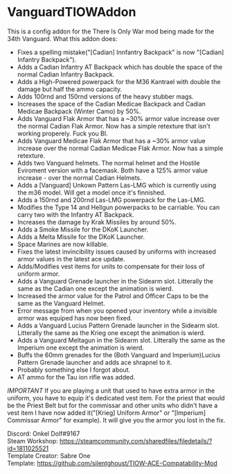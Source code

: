 # VanguardTIOWAddon
This is a config addon for the There Is Only War mod being made for the 34th Vanguard.
What this addon does:
- Fixes a spelling mistake("[Cadian] Innfantry Backpack" is now "[Cadian] Infantry Backpack").
- Adds a Cadian Infantry AT Backpack which has double the space of the normal Cadian Infantry Backpack.
- Adds a High-Powered powerpack for the M36 Kantrael with double the damage but half the ammo capacity.
- Adds 100rnd and 150rnd versions of the heavy stubber mags.
- Increases the space of the Cadian Medicae Backpack and Cadian Medicae Backpack (Winter Camo) by 50%.
- Adds Vanguard Flak Armor that has a ~30% armor value increase over the normal Cadian Flak Armor. Now has a simple retexture that isn't working properely. Fuck you BI.
- Adds Vanguard Medicae Flak Armor that has a ~30% armor value increase over the normal Cadian Medicae Flak Armor. Now has a simple retexture.
- Adds two Vanguard helmets. The normal helmet and the Hostile Eviroment version with a facemask. Both have a 125% armor value increase - over the normal Cadian Helmets.
- Adds a [Vanguard] Unkown Pattern Las-LMG which is currently using the m36 model. Will get a model once it's finnished.
- Adds a 150rnd and 200rnd Las-LMG powerpack for the Las-LMG.
- Modifies the Type 14 and Hellgun powerpacks to be carriable. You can carry two with the Infantry AT Backpack.
- Increases the damage by Krak Missiles by around 50%.
- Adds a Smoke Missile for the DKoK Launcher.
- Adds a Melta Missile for the DKoK Launcher.
- Space Marines are now killable.
- Fixes the latest invincibility issues caused by uniforms with increased armor values in the latest ace update.
- Adds/Modifies vest items for units to compensate for their loss of uniform armor.
- Adds a Vanguard Grenade launcher in the Sidearm slot. Litterally the same as the Cadian one except the animation is wierd.
- Increased the armor value for the Patrol and Officer Caps to be the same as the Vanguard Helmet.
- Error message from when you opened your inventory while a invisible armor was equiped has now been fixed.
- Adds a Vanguard Lucius Pattern Grenade launcher in the Sidearm slot. Litterally the same as the Krieg one except the animation is wierd.
- Adds a Vanguard Meltagun in the Sidearm slot. Litterally the same as the Imperium one except the animation is wierd.
- Buffs the 60mm grenades for the (Both Vanguard and Imperium)Lucius Pattern Grenade launcher and adds ace shrapnel to it.
- Probably something else I forgot about.
- AT ammo for the Tau ion rifle was added.


*IMPORTANT* If you are playing a unit that used to have extra armor in the uniform, you have to equip it's dedicated vest item. For the priest that would be the Priest Belt but for the commissar and other units who didn't have a vest item I have now added it("[Krieg] Uniform Armor" or "[Imperium] Commissar Armor" for example). It will give you the armor you lost in the fix.

Discord: Onkel Dolf#9167 <br />
Steam Workshop: https://steamcommunity.com/sharedfiles/filedetails/?id=1811025521 <br />
Template Creator: Sabre One <br />
Template: https://github.com/silentghoust/TIOW-ACE-Compatability-Mod
